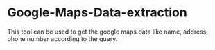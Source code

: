 # Google-Maps-Data-extraction
This tool can be used to get the google maps data like name, address, phone number according to the query. 
